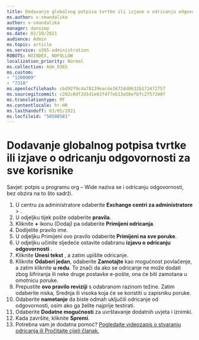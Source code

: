 ```yaml
---
title: Dodavanje globalnog potpisa tvrtke ili izjave o odricanju odgovornosti za sve korisnike
ms.author: v-smandalika
author: v-smandalika
manager: dansimp
ms.date: 02/19/2021
audience: Admin
ms.topic: article
ms.service: o365-administration
ROBOTS: NOINDEX, NOFOLLOW
localization_priority: Normal
ms.collection: Adm_O365
ms.custom:
- "1200009"
- "7310"
ms.openlocfilehash: cbd92f9c4a78139eac4e3672dd0632b173472757
ms.sourcegitcommit: c202c0df2d141e63f4f7eb13a56efbfc2f57348f
ms.translationtype: MT
ms.contentlocale: hr-HR
ms.lasthandoff: 03/05/2021
ms.locfileid: "50508581"
---
```

# <a name="add-a-global-company-signature-or-disclaimer-for-all-users"></a>Dodavanje globalnog potpisa tvrtke ili izjave o odricanju odgovornosti za sve korisnike

Savjet: potpis u programu org – Wide naziva se i odricanju odgovornosti, bez obzira na to što sadrži.

1. U centru za administratore odaberite **Exchange centri za administratore**  >  .
2. U odjeljku tijek pošte odaberite **pravila**.
3. Kliknite **+** ikonu (Dodaj) pa odaberite **Primijeni odricanja**.
4. Dodijelite pravilo ime.
5. U odjeljku Primijeni ovo pravilo odaberite **Primijeni na sve poruke**.
6. U odjeljku učinite sljedeće ostavite odabranu **izjavu o odricanju odgovornosti** .
7. Kliknite **Unesi tekst** , a zatim upišite odricanje.
8. Kliknite **Odaberi jedan**, odaberite **Zamotajte** kao mogućnost povlačenje, a zatim kliknite **u redu**. To znači da ako se odricanje ne može dodati zbog šifriranja ili neke druge postavke e-pošte, ona će biti zamotana u omotnicu poruke.
9. Prepustite **ovo pravilo reviziji** s odabranom razinom težine. Zatim odaberite niska, Srednja ili visoka koja će se koristiti u zapisniku poruke.
10. Odaberite **nametanje** da biste odmah uključili odricanje od odgovornosti, osim ako ga želite najprije testirati.
11. Odaberite **Dodatne mogućnosti** za uvrštavanje dodatnih uvjeta i iznimki.
12. Kada završite, kliknite **Spremi**.
13. Potrebna vam je dodatna pomoć? [Pogledajte videozapis o stvaranju odricanja ili Pročitajte cijeli članak.](https://support.office.com/article/2d75860f-c527-4352-a7f6-73eba54c0c72?wt.mc_id=Chat_GlobalSignature)